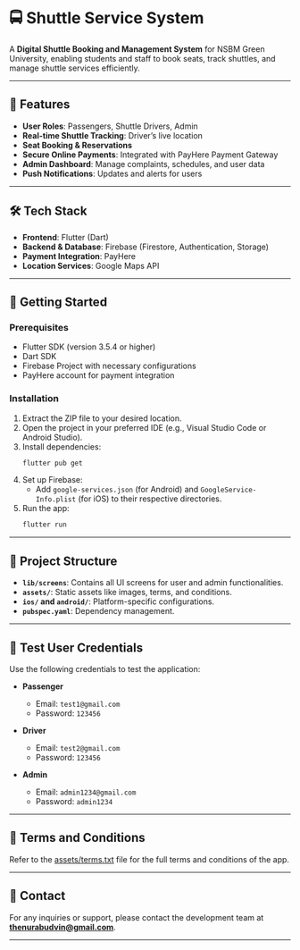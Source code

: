 # 🚍 Shuttle Service System

A **Digital Shuttle Booking and Management System** for NSBM Green University, enabling students and staff to book seats, track shuttles, and manage shuttle services efficiently.

---

## 📌 Features

- **User Roles**: Passengers, Shuttle Drivers, Admin
- **Real-time Shuttle Tracking**: Driver’s live location
- **Seat Booking & Reservations**
- **Secure Online Payments**: Integrated with PayHere Payment Gateway
- **Admin Dashboard**: Manage complaints, schedules, and user data
- **Push Notifications**: Updates and alerts for users

---

## 🛠️ Tech Stack

- **Frontend**: Flutter (Dart)
- **Backend & Database**: Firebase (Firestore, Authentication, Storage)
- **Payment Integration**: PayHere
- **Location Services**: Google Maps API

---

## 🚀 Getting Started

### Prerequisites

- Flutter SDK (version 3.5.4 or higher)
- Dart SDK
- Firebase Project with necessary configurations
- PayHere account for payment integration

### Installation

1. Extract the ZIP file to your desired location.
2. Open the project in your preferred IDE (e.g., Visual Studio Code or Android Studio).
3. Install dependencies:
   ```bash
   flutter pub get
   ```
4. Set up Firebase:
   - Add `google-services.json` (for Android) and `GoogleService-Info.plist` (for iOS) to their respective directories.
5. Run the app:
   ```bash
   flutter run
   ```

---

## 📂 Project Structure

- **`lib/screens`**: Contains all UI screens for user and admin functionalities.
- **`assets/`**: Static assets like images, terms, and conditions.
- **`ios/` and `android/`**: Platform-specific configurations.
- **`pubspec.yaml`**: Dependency management.

---

## 📝 Test User Credentials

Use the following credentials to test the application:

- **Passenger**

  - Email: `test1@gmail.com`
  - Password: `123456`

- **Driver**

  - Email: `test2@gmail.com`
  - Password: `123456`

- **Admin**
  - Email: `admin1234@gmail.com`
  - Password: `admin1234`

---

## 📝 Terms and Conditions

Refer to the [assets/terms.txt](assets/terms.txt) file for the full terms and conditions of the app.

---

## 📧 Contact

For any inquiries or support, please contact the development team at **thenurabudvin@gmail.com**.

---
